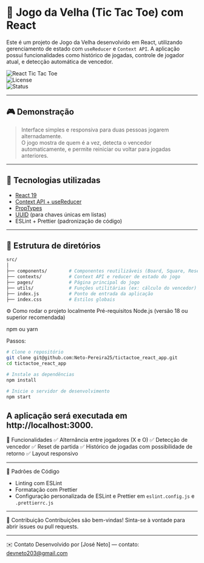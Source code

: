 # 🧠 Jogo da Velha (Tic Tac Toe) com React

Este é um projeto de Jogo da Velha desenvolvido em React, utilizando gerenciamento de estado com `useReducer` e `Context API`. A aplicação possui funcionalidades como histórico de jogadas, controle de jogador atual, e detecção automática de vencedor.

![React Tic Tac Toe](https://img.shields.io/badge/React-19.x-blue?style=flat&logo=react)  
![License](https://img.shields.io/badge/license-MIT-green)  
![Status](https://img.shields.io/badge/status-finalizado-blue)

---

## 🎮 Demonstração

> Interface simples e responsiva para duas pessoas jogarem alternadamente.  
> O jogo mostra de quem é a vez, detecta o vencedor automaticamente, e permite reiniciar ou voltar para jogadas anteriores.

---

## 🚀 Tecnologias utilizadas

- [React 19](https://react.dev/)
- [Context API + useReducer](https://react.dev/learn/scaling-up-with-reducer-and-context)
- [PropTypes](https://www.npmjs.com/package/prop-types)
- [UUID](https://www.npmjs.com/package/uuid) (para chaves únicas em listas)
- ESLint + Prettier (padronização de código)

---

## 📁 Estrutura de diretórios

```bash
src/
│
├── components/        # Componentes reutilizáveis (Board, Square, Reset, etc.)
├── contexts/          # Context API e reducer de estado do jogo
├── pages/             # Página principal do jogo
├── utils/             # Funções utilitárias (ex: cálculo do vencedor)
├── index.js           # Ponto de entrada da aplicação
├── index.css          # Estilos globais
```

⚙️ Como rodar o projeto localmente
Pré-requisitos
Node.js (versão 18 ou superior recomendada)

npm ou yarn

Passos:

```bash
# Clone o repositório
git clone git@github.com:Neto-Pereira25/tictactoe_react_app.git
cd tictactoe_react_app

# Instale as dependências
npm install

# Inicie o servidor de desenvolvimento
npm start

```

## A aplicação será executada em http://localhost:3000.

🧠 Funcionalidades
✅ Alternância entre jogadores (X e O)
✅ Detecção de vencedor
✅ Reset de partida
✅ Histórico de jogadas com possibilidade de retorno
✅ Layout responsivo

---

🧼 Padrões de Código

- Linting com ESLint
- Formatação com Prettier
- Configuração personalizada de ESLint e Prettier em `eslint.config.js` e `.prettierrc.js`

---

🙌 Contribuição
Contribuições são bem-vindas!
Sinta-se à vontade para abrir issues ou pull requests.

---

✉️ Contato
Desenvolvido por [José Neto] — contato: devneto203@gmail.com
